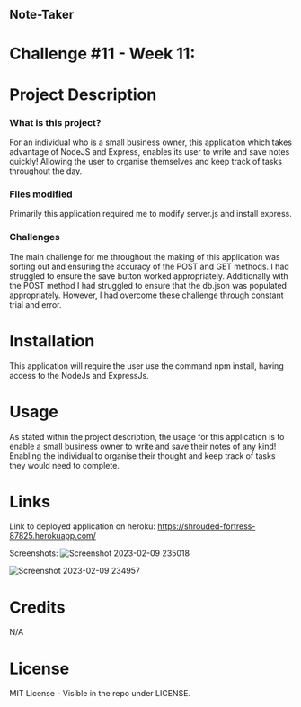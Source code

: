 ## Note-Taker
# Challenge #11 - Week 11:

# Project Description
### What is this project?
For an individual who is a small business owner, this application which takes advantage of NodeJS and Express, enables its user to write and save notes quickly! Allowing the user to organise themselves and keep track of tasks throughout the day.


### Files modified
Primarily this application required me to modify server.js and install express.


### Challenges
The main challenge for me throughout the making of this application was sorting out and ensuring the accuracy of the POST and GET methods. I had struggled to ensure the save button worked appropriately. Additionally with the POST method I had struggled to ensure that the db.json was populated appropriately. However, I had overcome these challenge through constant trial and error.


# Installation
This application will require the user use the command npm install, having access to the NodeJs and ExpressJs.


# Usage
As stated within the project description, the usage for this application is to enable a small business owner to write and save their notes of any kind! Enabling the individual to organise their thought and keep track of tasks they would need to complete.


# Links
Link to deployed application on heroku: https://shrouded-fortress-87825.herokuapp.com/

Screenshots:
![Screenshot 2023-02-09 235018](https://user-images.githubusercontent.com/114898970/217866136-50add071-eb05-4d93-96fa-d4711fa9c0d0.png)

![Screenshot 2023-02-09 234957](https://user-images.githubusercontent.com/114898970/217866146-0a0e45b1-5e0a-4eb2-992b-6b227cf54589.png)
# Credits
N/A

# License
MIT License - Visible in the repo under LICENSE.
